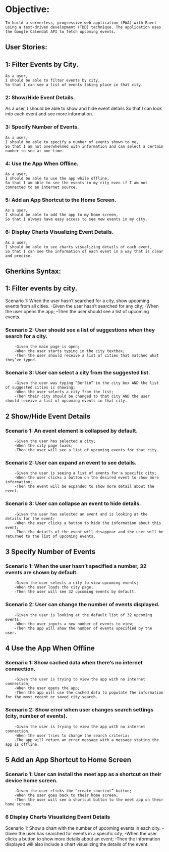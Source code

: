 # Objective:
    To build a serverless, progressive web application (PWA) with Raect using a test-driven development (TDD) technique. The application uses the Google Calendat API to fetch upcoming events.


## User Stories:

## 1: Filter Events by City. 
	As a user,
	I should be able to filter events by city,
	So that I can see a list of events taking place in that city.
	
### 2: Show/Hide Event Details. 
As a user,
I should be able to show and hide event details
So that I can look into each event and see more information.

### 3: Specify Number of Events. 
	As a user,
	I should be able to specify a number of events shown to me,
	So that I am not overwhelmed with information and can select a certain number to see at one time.

### 4: Use the App When Offline.
	As a user,
 	I should be able to use the app while offline,
	So that I am able to see the events in my city even if I am not connected to an internet source.

### 5: Add an App Shortcut to the Home Screen. 
	As a user,
	I should be able to add the app to my home screen,
	So that I always have easy access to see new events in my city.

### 6: Display Charts Visualizing Event Details.
	As a user,
 	I should be able to see charts visualizing details of each event,
	So that I can see the information of each event in a way that is clear and precise.



## Gherkins Syntax:

## 1: Filter events by city.
Scenario 1: When the user hasn’t searched for a city, show upcoming events from all cities. 
-Given the user hasn’t searched for any city;
-When the user opens the app;
-Then the user should see a list of upcoming events.

### Scenario 2: User should see a list of suggestions when they search for a city.
		-Given the main page is open;
		-When the user starts typing in the city textbox;
		-Then the user should receive a list of cities that matched what they’ve typed.

### Scenario 3: User can select a city from the suggested list. 
		-Given the user was typing “Berlin” in the city box AND the list of suggested cities is showing;
		-When the user selects a city from the list;
		-Then their city should be changed to that city AND the user should receive a list of upcoming events in that city.

## 2 Show/Hide Event Details

### Scenario 1: An event element is collapsed by default.
		-Given the user has selected a city;
		-When the city page loads;
		-Then the user will see a list of upcoming events for that city.

### Scenario 2: User can expand an event to see details.
		-Given the user is seeing a list of events for a specific city;
		-When the user clicks a button on the desired event to show more information;
		-Then the event will be expanded to show more detail about the event.

### Scenario 3: User can collapse an event to hide details.
		-Given the user has selected an event and is looking at the details for the event;
		-When the user clicks a button to hide the information about this event;
		-Then the details of the event will disappear and the user will be returned to the list of upcoming events.

## 3 Specify Number of Events

### Scenario 1: When the user hasn’t specified a number, 32 events are shown by default.
		-Given the user selects a city to view upcoming events;
		-When the user loads the city page;
		-Then the user will see 32 upcoming events by default.

### Scenario 2: User can change the number of events displayed.
		-Given the user is looking at the default list of 32 upcoming events;
		-When the user inputs a new number of events to view;
		-Then the app will show the number of events specified by the user.

## 4 Use the App When Offline

### Scenario 1: Show cached data when there’s no internet connection.
		-Given the user is trying to view the app with no internet connection;
		-When the user opens the app;
        -Then the app will use the cached data to populate the information for the most recent or saved city search.

### Scenario 2: Show error when user changes search settings (city, number of events).
		-Given the user is trying to view the app with no internet connection;
		-When the user tries to change the search criteria;
		-The app will return an error message with a message stating the app is offline.

## 5 Add an App Shortcut to Home Screen 

### Scenario 1: User can install the meet app as a shortcut on their device home screen.
		-Given the user clicks the “create shortcut” button;
		-When the user goes back to their home screen;
		-Then the user will see a shortcut button to the meet app on their home screen.

### 6 Display Charts Visualizing Event Details
Scenario 1: Show a chart with the number of upcoming events in each city.
		-Given the user has searched for events in a specific city;
		-When the user clicks a button to show more details about an event;
		-Then the information displayed will also include a chart visualizing the details of the event.